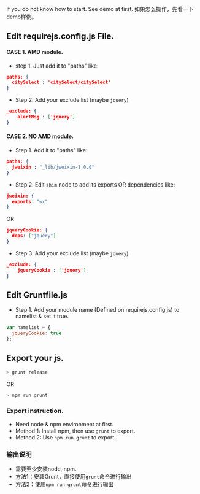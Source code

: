 If you do not know how to start. See demo at first.
如果怎么操作，先看一下demo样例。

## Edit requirejs.config.js File.

#### CASE 1. AMD module.
* step 1. Just add it to "paths" like:
```json
paths: {
  citySelect : 'citySelect/citySelect'
}
```
* Step 2. Add your exclude list (maybe `jquery`)
```json
_exclude: {
    alertMsg : ['jquery']
}
```

#### CASE 2. NO AMD module.
* Step 1. Add it to "paths" like:
```json
paths: {
  jweixin : "_lib/jweixin-1.0.0"
}
```
* Step 2. Edit `shim` node to add its exports OR dependencies like:
```json
jweixin: {
  exports: "wx"
}
```
OR
```json
jqueryCookie: {
  deps: ["jquery"]
}
```
* Step 3. Add your exclude list (maybe `jquery`)
```json
_exclude: {
    jqueryCookie : ['jquery']
}
```


## Edit Gruntfile.js
* Step 1. Add your module name (Defined on requirejs.config.js) to namelist & set it true.
```js
var namelist = {
  jqueryCookie: true
};
```

## Export your js.
```bash
> grunt release
```
OR
```bash
> npm run grunt
```

### Export instruction.
* Need node & npm environment at first.
* Method 1: Install npm, then use `grunt` to export.
* Method 2: Use `npm run grunt` to export.

### 输出说明
* 需要至少安装node, npm.
* 方法1：安装Grunt，直接使用`grunt`命令进行输出
* 方法2：使用`npm run grunt`命令进行输出
